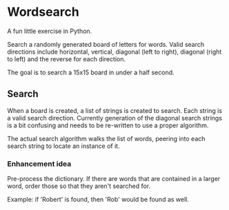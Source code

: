 # Wordsearch
A fun little exercise in Python.

Search a randomly generated board of letters for words. Valid search
directions include horizontal, vertical, diagonal (left to right), 
diagonal (right to left) and the reverse for each direction. 

The goal is to search a 15x15 board in under a half second. 

## Search
When a board is created, a list of strings is created to search. Each string 
is a valid search direction. Currently generation of the diagonal search strings
is a bit confusing and needs to be re-written to use a proper algorithm. 

The actual search algorithm walks the list of words, peering into each search string
to locate an instance of it. 

### Enhancement idea
Pre-process the dictionary. If there are words that are contained in a larger word, 
order those so that they aren't searched for. 

Example: if 'Robert' is found, then 'Rob' would be found as well. 
